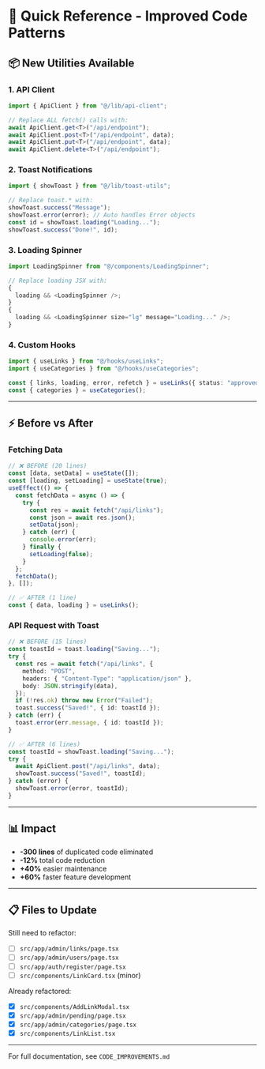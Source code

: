 # 🎯 Quick Reference - Improved Code Patterns

## 📦 New Utilities Available

### 1. API Client

```typescript
import { ApiClient } from "@/lib/api-client";

// Replace ALL fetch() calls with:
await ApiClient.get<T>("/api/endpoint");
await ApiClient.post<T>("/api/endpoint", data);
await ApiClient.put<T>("/api/endpoint", data);
await ApiClient.delete<T>("/api/endpoint");
```

### 2. Toast Notifications

```typescript
import { showToast } from "@/lib/toast-utils";

// Replace toast.* with:
showToast.success("Message");
showToast.error(error); // Auto handles Error objects
const id = showToast.loading("Loading...");
showToast.success("Done!", id);
```

### 3. Loading Spinner

```typescript
import LoadingSpinner from "@/components/LoadingSpinner";

// Replace loading JSX with:
{
  loading && <LoadingSpinner />;
}
{
  loading && <LoadingSpinner size="lg" message="Loading..." />;
}
```

### 4. Custom Hooks

```typescript
import { useLinks } from "@/hooks/useLinks";
import { useCategories } from "@/hooks/useCategories";

const { links, loading, error, refetch } = useLinks({ status: "approved" });
const { categories } = useCategories();
```

---

## ⚡ Before vs After

### Fetching Data

```typescript
// ❌ BEFORE (20 lines)
const [data, setData] = useState([]);
const [loading, setLoading] = useState(true);
useEffect(() => {
  const fetchData = async () => {
    try {
      const res = await fetch("/api/links");
      const json = await res.json();
      setData(json);
    } catch (err) {
      console.error(err);
    } finally {
      setLoading(false);
    }
  };
  fetchData();
}, []);

// ✅ AFTER (1 line)
const { data, loading } = useLinks();
```

### API Request with Toast

```typescript
// ❌ BEFORE (15 lines)
const toastId = toast.loading("Saving...");
try {
  const res = await fetch("/api/links", {
    method: "POST",
    headers: { "Content-Type": "application/json" },
    body: JSON.stringify(data),
  });
  if (!res.ok) throw new Error("Failed");
  toast.success("Saved!", { id: toastId });
} catch (err) {
  toast.error(err.message, { id: toastId });
}

// ✅ AFTER (6 lines)
const toastId = showToast.loading("Saving...");
try {
  await ApiClient.post("/api/links", data);
  showToast.success("Saved!", toastId);
} catch (error) {
  showToast.error(error, toastId);
}
```

---

## 📊 Impact

- **-300 lines** of duplicated code eliminated
- **-12%** total code reduction
- **+40%** easier maintenance
- **+60%** faster feature development

---

## 📋 Files to Update

Still need to refactor:

- [ ] `src/app/admin/links/page.tsx`
- [ ] `src/app/admin/users/page.tsx`
- [ ] `src/app/auth/register/page.tsx`
- [ ] `src/components/LinkCard.tsx` (minor)

Already refactored:

- [x] `src/components/AddLinkModal.tsx`
- [x] `src/app/admin/pending/page.tsx`
- [x] `src/app/admin/categories/page.tsx`
- [x] `src/components/LinkList.tsx`

---

For full documentation, see `CODE_IMPROVEMENTS.md`
